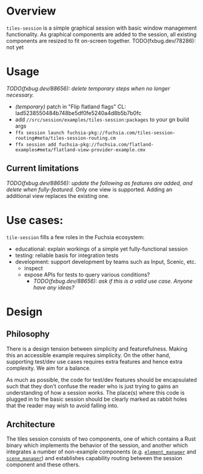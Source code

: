 # Overview

`tiles-session` is a simple graphical session with basic window management functionality.  As graphical components are added to the session, all existing components are resized to fit on-screen together.  TODO(fxbug.dev/78286): not yet

# Usage
*TODO(fxbug.dev/88656): delete temporary steps when no longer necessary.*
- *(temporary)* patch in "Flip flatland flags" CL: Iad5238550484b748be5df0fe5240a4d8b5b7b0fc
- add `//src/session/examples/tiles-session:packages` to your gn build args
- `ffx session launch fuchsia-pkg://fuchsia.com/tiles-session-routing#meta/tiles-session-routing.cm`
- `ffx session add fuchsia-pkg://fuchsia.com/flatland-examples#meta/flatland-view-provider-example.cmx`

## Current limitations
*TODO(fxbug.dev/88656): update the following as features are added, and delete when fully-featured.*
Only one view is supported. Adding an additional view replaces the existing one.

# Use cases:
`tile-session` fills a few roles in the Fuchsia ecosystem:
- educational: explain workings of a simple yet fully-functional session
- testing: reliable basis for integration tests
- development: support development by teams such as Input, Scenic, etc.
  - inspect
  - expose APIs for tests to query various conditions?
    - *TODO(fxbug.dev/88656): ask if this is a valid use case.  Anyone have any ideas?*

# Design 

## Philosophy

There is a design tension between simplicity and featurefulness.  Making this an accessible example requires simplicity.  On the other hand, supporting test/dev use cases requires extra features and hence extra complexity.  We aim for a balance.

As much as possible, the code for test/dev features should be encapsulated such that they don't confuse the reader who is just trying to gains an understanding of how a session works.  The place(s) where this code is plugged in to the basic session should be clearly marked as rabbit holes that the reader may wish to avoid falling into.

## Architecture

The tiles session consists of two components, one of which contains a Rust binary which implements the behavior of the session, and another which integrates a number of non-example components (e.g. [`element_manager`](https://osscs.corp.google.com/fuchsia/fuchsia/+/main:src/session/bin/element_manager/README.md) and [`scene_manager`](https://osscs.corp.google.com/fuchsia/fuchsia/+/main:src/session/bin/scene_manager/README.md)) and establishes capability routing between the session component and these others.
